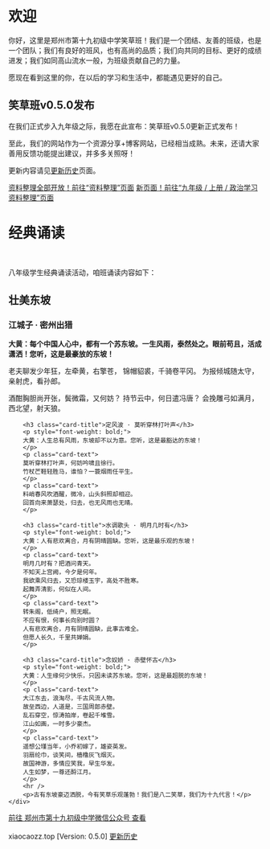 # 欢迎

你好，这里是郑州市第十九初级中学笑草班！我们是一个团结、友善的班级，也是一个团队；我们有良好的班风，也有高尚的品质；我们向共同的目标、更好的成绩进发；我们如同高山流水一般，为班级贡献自己的力量。

愿现在看到这里的你，在以后的学习和生活中，都能遇见更好的自己。

<div class="alert alert-success">
    <div>
        <h2 class="mb-3">笑草班v0.5.0发布</h2>
        <p>在我们正式步入九年级之际，我愿在此宣布：笑草班v0.5.0更新正式发布！</p>
        <p>至此，我们的网站作为一个资源分享+博客网站，已经相当成熟。未来，还请大家善用反馈功能提出建议，并多多关照呀！</p>
        <p>更新内容请见<a href="/roots/history">更新历史</a>页面。</p>
        <div class="d-grid">
            <div class="btn-group-vertical">
                <a class="btn btn-outline-success mb-0" href="/其他/资料整理">资料整理全部开放！前往“资料整理”页面</a>
                <a class="btn btn-outline-success ms-0" href="/九年级/上册/政治学习资料整理">新页面！前往“九年级 / 上册 / 政治学习资料整理”页面</a>
            </div>
        </div>
    </div>
</div>

# 经典诵读

<div class="mb-3" id="jdsd" style="display:inline-block;"></div>
<div class="mb-3 ms-2" id="jdsd_2" style="display:inline-block;"></div>
<script>
const jdsd_date = new Date(2023, 3, 20, 16, 10);
const jdsd_endTime = new Date(2023, 3, 20, 18, 30);
const jdsd_2_date = new Date(2023, 7, 24, 13, 00);
const jdsd_2_endTime = new Date(2023, 7, 24, 18, 30);
const now = new Date();
if (now < jdsd_date) {
  document.getElementById("jdsd").innerHTML = '<span class="badge bg-secondary">2023年4月20日｜经典诵读准备中</span>';
} else if (now >= jdsd_date && now <= jdsd_endTime) {
  document.getElementById("jdsd").innerHTML = '<span class="badge bg-success">2023年4月20日｜经典诵读进行中</span>';
} else {
  document.getElementById("jdsd").innerHTML = '<span class="badge bg-danger">2023年4月20日｜经典诵读已结束</span>';
}
if (now < jdsd_2_date) {
  document.getElementById("jdsd_2").innerHTML = '<span class="badge bg-secondary">2023年8月24日｜开学典礼准备中</span>';
} else if (now >= jdsd_2_date && now <= jdsd_2_endTime) {
  document.getElementById("jdsd_2").innerHTML = '<span class="badge bg-success">2023年8月24日｜开学典礼进行中</span>';
} else {
  document.getElementById("jdsd_2").innerHTML = '<span class="badge bg-danger">2023年8月24日｜开学典礼已结束</span>';
}
</script>

八年级学生经典诵读活动，咱班诵读内容如下：

<div class="card">
    <div class="card-body">
        <h2 class="card-title">壮美东坡</h2>
        <h3 class="card-title">江城子 · 密州出猎</h3>
        <p style="font-weight: bold;">
        大黄：每个中国人心中，都有一个苏东坡。一生风雨，泰然处之。眼前苟且，活成潇洒！您听，这是最豪放的东坡！
        </p>
        <p class="card-text">
        老夫聊发少年狂，左牵黄，右擎苍，
        锦帽貂裘，千骑卷平冈。
        为报倾城随太守，亲射虎，看孙郎。
        </p>
        <p class="card-text">
        酒酣胸胆尚开张，鬓微霜，又何妨？
        持节云中，何日遣冯唐？
        会挽雕弓如满月，西北望，射天狼。
        </p>
        
        <h3 class="card-title">定风波 · 莫听穿林打叶声</h3>
        <p style="font-weight: bold;">
        大黄：人生总有风雨，东坡却不以为意。您听，这是最豁达的东坡！
        </p>
        <p class="card-text">
        莫听穿林打叶声，何妨吟啸且徐行。
        竹杖芒鞋轻胜马，谁怕？一蓑烟雨任平生。
        </p>
        <p class="card-text">
        料峭春风吹酒醒，微冷，山头斜照却相迎。
        回首向来萧瑟处，归去，也无风雨也无晴。
        </p>
        
        <h3 class="card-title">水调歌头 · 明月几时有</h3>
        <p style="font-weight: bold;">
        大黄：人有悲欢离合，月有阴晴圆缺。您听，这是最乐观的东坡！
        </p>
        <p class="card-text">
        明月几时有？把酒问青天。
        不知天上宫阙，今夕是何年。
        我欲乘风归去，又恐琼楼玉宇，高处不胜寒。
        起舞弄清影，何似在人间。
        </p>
        <p class="card-text">
        转朱阁，低绮户，照无眠。
        不应有恨，何事长向别时圆？
        人有悲欢离合，月有阴晴圆缺，此事古难全。
        但愿人长久，千里共婵娟。
        </p>
        
        <h3 class="card-title">念奴娇 · 赤壁怀古</h3>
        <p style="font-weight: bold;">
        大黄：人生缘何少快乐，只因未读苏东坡。您听，这是最超脱的东坡！
        </p>
        <p class="card-text">
        大江东去，浪淘尽，千古风流人物。
        故垒西边，人道是，三国周郎赤壁。
        乱石穿空，惊涛拍岸，卷起千堆雪。
        江山如画，一时多少豪杰。
        </p>
        <p class="card-text">
        遥想公瑾当年，小乔初嫁了，雄姿英发。
        羽扇纶巾，谈笑间，樯橹灰飞烟灭。
        故国神游，多情应笑我，早生华发。
        人生如梦，一尊还酹江月。
        </p>
        <hr />
        <p>古有东坡豪迈洒脱，今有笑草乐观蓬勃！我们是八二笑草，我们为十九代言！</p>
    </div>
</div>
<div class="d-grid mt-3">
    <a type="button" class="btn btn-primary btn-block" href="https://mp.weixin.qq.com/s/MlI9AYINiG9FJ7bXxvEajg">前往 郑州市第十九初级中学微信公众号 查看</a>
</div>

<br />
<span style="text-indent: 0;" class="badge bg-secondary">xiaocaozz.top [Version: 0.5.0] <a href="/roots/history" class="text-info">更新历史</a></span>
<br />
